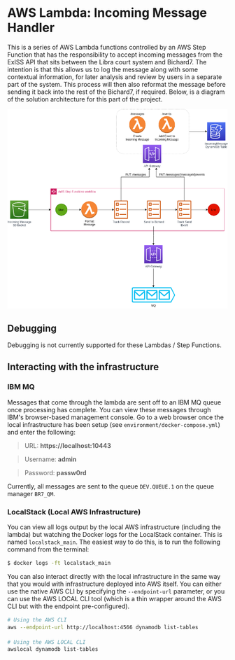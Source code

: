 # AWS Lambda: Incoming Message Handler

This is a series of AWS Lambda functions controlled by an AWS Step Function that has the responsibility to accept incoming messages from the ExISS API that sits between the Libra court system and Bichard7. The intention is that this allows us to log the message along with some contextual information, for later analysis and review by users in a separate part of the system. This process will then also reformat the message before sending it back into the rest of the Bichard7, if required. Below, is a diagram of the solution architecture for this part of the project.

![Bichard7 Audit Logging with AWS Step Functions](docs/infrastructure.png?raw=true "Infrastructure")

## Debugging

Debugging is not currently supported for these Lambdas / Step Functions.

## Interacting with the infrastructure

### IBM MQ

Messages that come through the lambda are sent off to an IBM MQ queue once processing has complete. You can view these messages through IBM's browser-based management console. Go to a web browser once the local infrastructure has been setup (see `environment/docker-compose.yml`) and enter the following:

> URL: **https://localhost:10443**

> Username: **admin**

> Password: **passw0rd**

Currently, all messages are sent to the queue `DEV.QUEUE.1` on the queue manager `BR7_QM`.

### LocalStack (Local AWS Infrastructure)

You can view all logs output by the local AWS infrastructure (including the lambda) but watching the Docker logs for the LocalStack container. This is named `localstack_main`. The easiest way to do this, is to run the following command from the terminal:

```bash
$ docker logs -ft localstack_main
```

You can also interact directly with the local infrastructure in the same way that you would with infrastructure deployed into AWS itself. You can either use the native AWS CLI by specifying the `--endpoint-url` parameter, or you can use the AWS LOCAL CLI tool (which is a thin wrapper around the AWS CLI but with the endpoint pre-configured).

```bash
# Using the AWS CLI
aws --endpoint-url http://localhost:4566 dynamodb list-tables

# Using the AWS LOCAL CLI
awslocal dynamodb list-tables
```
